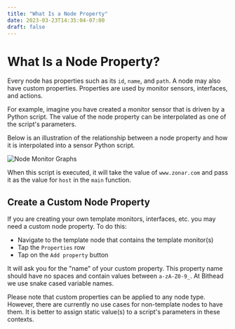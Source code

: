 ```yaml
---
title: "What Is a Node Property"
date: 2023-03-23T14:35:04-07:00
draft: false
---
```


# What Is a Node Property?

Every node has properties such as its `id`, `name`, and `path`. A node may also have custom properties. Properties are used by monitor sensors, interfaces, and actions.

For example, imagine you have created a monitor sensor that is driven by a Python script. The value of the node property can be interpolated as one of the script's parameters.

Below is an illustration of the relationship between a node property and how it is interpolated into a sensor Python script.

![Node Monitor Graphs](/help/img/node-property-relationships.png)

When this script is executed, it will take the value of `www.zonar.com` and pass it as the value for `host` in the `main` function.

## Create a Custom Node Property

If you are creating your own template monitors, interfaces, etc. you may need a custom node property. To do this:
- Navigate to the template node that contains the template monitor(s)
- Tap the `Properties` row
- Tap on the `Add property` button

It will ask you for the "name" of your custom property. This property name should have no spaces and contain values between `a-zA-Z0-9_`. At Bithead we use snake cased variable names.

Please note that custom properties can be applied to any node type. However, there are currently no use cases for non-template nodes to have them. It is better to assign static value(s) to a script's parameters in these contexts.
